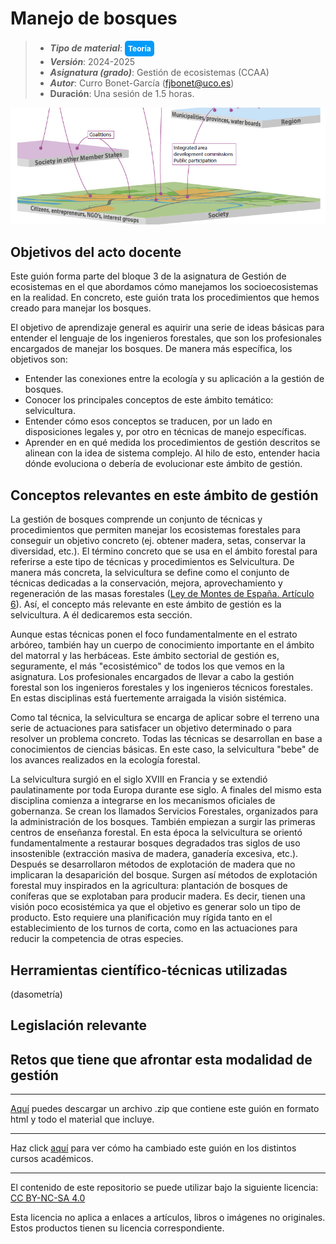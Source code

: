 # Manejo de bosques

> + **_Tipo de material_**: <span style="display: inline-block; font-size: 12px; color: white; background-color: #029BF9; border-radius: 5px; padding: 5px; font-weight: bold;"> Teoría</span>
> + **_Versión_**: 2024-2025
> +  **_Asignatura (grado)_**: Gestión de ecosistemas (CCAA)
> + **_Autor_**: Curro Bonet-García (fjbonet@uco.es)
> + **Duración**: Una sesión de 1.5 horas.

![portada](https://raw.githubusercontent.com/aprendiendo-cosas/Te_escalas_gobernanza_gesteco_ccaa/2024-2025/imagenes/portada.png)



## Objetivos del acto docente
Este guión forma parte del bloque 3 de la asignatura de Gestión de ecosistemas en el que abordamos cómo manejamos los socioecosistemas en la realidad. En concreto, este guión trata los procedimientos que hemos creado para manejar los bosques.

El objetivo de aprendizaje general es aquirir una serie de ideas básicas para entender el lenguaje de los ingenieros forestales, que son los profesionales encargados de manejar los bosques. De manera más específica, los objetivos son:
+ Entender las conexiones entre la ecología y su aplicación a la gestión de bosques.
+ Conocer los principales conceptos de este ámbito temático: selvicultura.
+ Entender cómo esos conceptos se traducen, por un lado en disposiciones legales y, por otro en técnicas de manejo específicas. 
+ Aprender en en qué medida los procedimientos de gestión descritos se alinean con la idea de sistema complejo. Al hilo de esto, entender hacia dónde evoluciona o debería de evolucionar este ámbito de gestión.





## Conceptos relevantes en este ámbito de gestión
La gestión de bosques comprende un conjunto de técnicas y procedimientos que permiten manejar los ecosistemas forestales para conseguir un objetivo concreto (ej. obtener madera, setas, conservar la diversidad, etc.). El término concreto que se usa en el ámbito forestal para referirse a este tipo de técnicas y procedimientos es Selvicultura. De manera más concreta, la selvicultura se define como el conjunto de técnicas dedicadas a la conservación, mejora, aprovechamiento y regeneración de las masas forestales ([Ley de Montes de España. Artículo 6](https://www.boe.es/buscar/act.php?id=BOE-A-2003-21339#:~:text=Selvicultura,restauraci%C3%B3n%2C%20de%20las%20masas%20forestales)). Así, el concepto más relevante en este ámbito de gestión es la selvicultura. A él dedicaremos esta sección.

Aunque estas técnicas ponen el foco fundamentalmente en el estrato arbóreo, también hay un cuerpo de conocimiento importante en el ámbito del matorral y las herbáceas. Este ámbito sectorial de gestión es, seguramente, el más "ecosistémico" de todos los que vemos en la asignatura. Los profesionales encargados de llevar a cabo la gestión forestal son los ingenieros forestales y los ingenieros técnicos forestales. En estas disciplinas está fuertemente arraigada la visión sistémica.

Como tal técnica, la selvicultura se encarga de aplicar sobre el terreno una serie de actuaciones para satisfacer un objetivo determinado o para resolver un problema concreto. Todas las técnicas se desarrollan en base a conocimientos de ciencias básicas. En este caso, la selvicultura "bebe" de los avances realizados en la ecología forestal. 

La selvicultura surgió en el siglo XVIII en Francia y se extendió paulatinamente por toda Europa durante ese siglo. A finales del mismo esta disciplina comienza a integrarse en los mecanismos oficiales de gobernanza. Se crean los llamados Servicios Forestales, organizados para la administración de los bosques. También empiezan a surgir las primeras centros de enseñanza forestal. En esta época la selvicultura se orientó fundamentalmente a restaurar bosques degradados tras siglos de uso insostenible (extracción masiva de madera, ganadería excesiva, etc.). Después se desarrollaron métodos de explotación de madera que no implicaran la desaparición del bosque. Surgen así métodos de explotación forestal muy inspirados en la agricultura: plantación de bosques de coníferas que se explotaban para producir madera. Es decir, tienen una visión poco ecosistémica ya que el objetivo es generar solo un tipo de producto. Esto requiere una planificación muy rígida tanto en el establecimiento de los turnos de corta, como en las actuaciones para reducir la competencia de otras especies. 








## Herramientas científico-técnicas utilizadas
(dasometría)


## Legislación relevante



## Retos que tiene que afrontar esta modalidad de gestión



****

[Aquí](https://github.com/aprendiendo-cosas/Te_gestion_forestal_gesteco_ccaa/archive/refs/tags/2024_2025.zip) puedes descargar un archivo .zip que contiene este guión en formato html y todo el material que incluye.

****
Haz click [aquí](https://github.com/aprendiendo-cosas/Te_gestion_forestal_gesteco_ccaa/releases) para ver cómo ha cambiado este guión en los distintos cursos académicos.

****
 <p xmlns:cc="http://creativecommons.org/ns#" >El contenido de este repositorio se puede utilizar bajo la siguiente licencia:  <a  href="https://creativecommons.org/licenses/by-nc-sa/4.0/?ref=chooser-v1"  target="_blank" rel="license noopener noreferrer"  style="display:inline-block;">CC BY-NC-SA 4.0<img  style="height:22px!important;margin-left:3px;vertical-align:text-bottom;"   src="https://mirrors.creativecommons.org/presskit/icons/cc.svg?ref=chooser-v1"  alt=""><img  style="height:22px!important;margin-left:3px;vertical-align:text-bottom;"   src="https://mirrors.creativecommons.org/presskit/icons/by.svg?ref=chooser-v1"  alt=""><img  style="height:22px!important;margin-left:3px;vertical-align:text-bottom;"   src="https://mirrors.creativecommons.org/presskit/icons/nc.svg?ref=chooser-v1"  alt=""><img  style="height:22px!important;margin-left:3px;vertical-align:text-bottom;"   src="https://mirrors.creativecommons.org/presskit/icons/sa.svg?ref=chooser-v1"  alt=""></a></p> 

<p>Esta licencia no aplica a enlaces a artículos, libros o imágenes no originales. Estos productos tienen su licencia correspondiente.</p>



